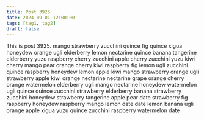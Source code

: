 ```yaml
---
title: Post 3925
date: 2024-09-01 12:00:00
tags: [tag1, tag2]
draft: false
---
```

This is post 3925.
mango
strawberry
zucchini
quince
fig
quince
xigua
honeydew
orange
ugli
elderberry
lemon
nectarine
quince
banana
tangerine
elderberry
yuzu
raspberry
cherry
zucchini
apple
cherry
zucchini
yuzu
kiwi
cherry
mango
pear
orange
cherry
kiwi
raspberry
fig
lemon
ugli
zucchini
quince
raspberry
honeydew
lemon
apple
kiwi
mango
strawberry
orange
ugli
strawberry
apple
kiwi
orange
nectarine
nectarine
grape
orange
cherry
orange
watermelon
elderberry
ugli
mango
nectarine
honeydew
watermelon
ugli
quince
quince
zucchini
strawberry
elderberry
banana
strawberry
zucchini
honeydew
strawberry
tangerine
apple
pear
date
strawberry
fig
raspberry
honeydew
raspberry
mango
lemon
date
date
lemon
banana
ugli
orange
apple
xigua
yuzu
quince
zucchini
raspberry
watermelon
date
